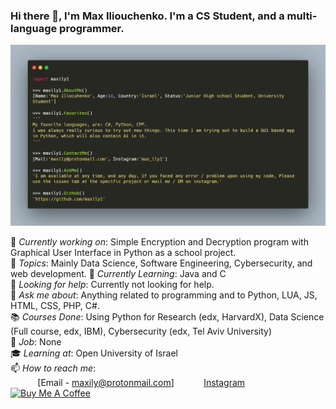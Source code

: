 
 
### Hi there 👋, I'm Max Iliouchenko. I'm a CS Student, and a multi-language programmer. <br>
 
![](https://github.com/maxily1/maxily1/blob/master/AboutMe.png)

 
🔭 *Currently working on*:  Simple Encryption and Decryption program with Graphical User Interface in Python as a school project. <br> 
💖 *Topics*: Mainly Data Science, Software Engineering, Cybersecurity, and web development.
🌱 *Currently Learning*: Java and C<br>
🤔 *Looking for help*: Currently not looking for help.<br>
💬 *Ask me about*: Anything related to programming and to Python, LUA, JS, HTML, CSS, PHP, C#. <br>
📚 *Courses Done*: Using Python for Research (edx, HarvardX), Data Science (Full course, edx, IBM), Cybersecurity (edx, Tel Aviv University) <br>
🏢 *Job*: None <br>
🎓 *Learning at*: Open University of Israel <br>
📫 *How to reach me*: <br>
&nbsp;&nbsp;&nbsp;&nbsp;&nbsp;&nbsp;&nbsp;&nbsp;&nbsp;&nbsp; [Email - maxily@protonmail.com]
&nbsp;&nbsp;&nbsp;&nbsp;&nbsp;&nbsp;&nbsp;&nbsp;&nbsp;&nbsp; [Instagram](https://instagram.com/max_ily1)
<br>
<a href="https://www.buymeacoffee.com/maxily1" target="_blank"><img src="https://cdn.buymeacoffee.com/buttons/lato-orange.png" alt="Buy Me A Coffee" style="height: 51px !important;width: 80px !important;" ></a>


 
 

